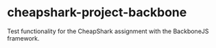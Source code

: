# cheapshark-project-backbone
Test functionality for the CheapShark assignment with the BackboneJS framework.
